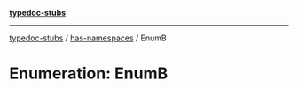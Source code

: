 [**typedoc-stubs**](../../index.md)

***

[typedoc-stubs](../../index.md) / [has-namespaces](../index.md) / EnumB

# Enumeration: EnumB
